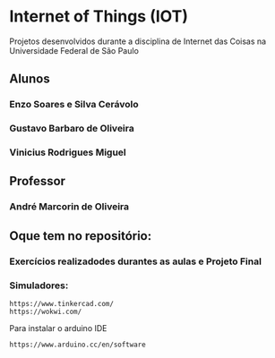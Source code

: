 # Internet of Things (IOT)

Projetos desenvolvidos durante a disciplina de Internet das Coisas na Universidade Federal de São Paulo

## Alunos

### Enzo Soares e Silva Cerávolo
### Gustavo Barbaro de Oliveira
### Vinicius Rodrigues Miguel


## Professor

### André Marcorin de Oliveira

## Oque tem no repositório:

### Exercícios realizadodes durantes as aulas e Projeto Final 

### Simuladores:
```
https://www.tinkercad.com/
https://wokwi.com/
```

Para instalar o arduino IDE
```
https://www.arduino.cc/en/software
```

